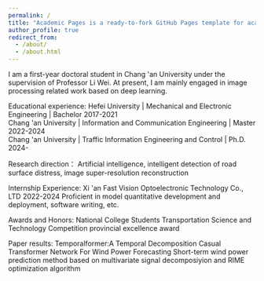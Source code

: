 ```yaml
---
permalink: /
title: "Academic Pages is a ready-to-fork GitHub Pages template for academic personal websites"
author_profile: true
redirect_from: 
  - /about/
  - /about.html
---
```


I am a first-year doctoral student in Chang 'an University under the supervision of Professor Li Wei. At present, I am mainly engaged in image processing related work based on deep learning.

Educational experience:
Hefei University       |    Mechanical and Electronic Engineering        |  Bachelor    2017-2021  
Chang 'an University   |    Information and Communication Engineering    |  Master      2022-2024  
Chang 'an University   |    Traffic Information Engineering and Control  |  Ph.D.       2024-   

Research direction：
Artificial intelligence, intelligent detection of road surface distress, image super-resolution reconstruction

Internship Experience:        Xi 'an Fast Vision Optoelectronic Technology Co., LTD        2022-2024 
Proficient in model quantitative development and deployment, software writing, etc.

Awards and Honors: 
National College Students Transportation Science and Technology Competition provincial excellence award

Paper results:
Temporalformer:A Temporal Decomposition Casual Transformer Network For Wind Power Forecasting
Short-term wind power prediction method based on multivariate signal decomposiyion and RIME optimization algorithm
